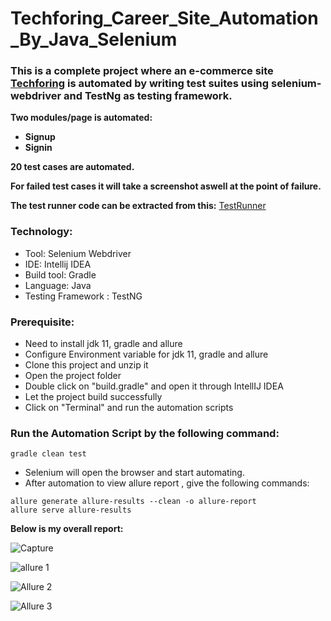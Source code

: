 # Techforing_Career_Site_Automation_By_Java_Selenium
### This is a complete project where an e-commerce site [Techforing](https://career.techforing.com/) is automated by writing test suites using selenium-webdriver and TestNg as testing framework.
**Two modules/page is automated:**
- **Signup** </br>
- **Signin** </br>

**20 test cases are automated.**

**For failed test cases it will take a screenshot aswell at the point of failure.** </br>

**The test runner code can be extracted from this:**
[TestRunner](https://github.com/MD-Mahedi-Hasan/Techforing_Career_Site_Automation_By_Java_Selenium/tree/main/src/test/java/testrunner)</br>
### Technology: </br>
- Tool: Selenium Webdriver
- IDE: Intellij IDEA
- Build tool: Gradle
- Language: Java
- Testing Framework : TestNG

### Prerequisite: </br>
- Need to install jdk 11, gradle and allure
- Configure Environment variable for jdk 11, gradle and allure
- Clone this project and unzip it
- Open the project folder
- Double click on "build.gradle" and open it through IntellIJ IDEA
- Let the project build successfully
- Click on "Terminal" and run the automation scripts

### Run the Automation Script by the following command:
 ```
 gradle clean test 
 ```
- Selenium will open the browser and start automating.
- After automation to view allure report , give the following commands:
 ```
allure generate allure-results --clean -o allure-report
allure serve allure-results
 ```
 **Below is my overall report:** </br>

![Capture](https://github.com/MD-Mahedi-Hasan/Techforing_Career_Site_Automation_By_Java_Selenium/assets/94475321/a08e6884-c8fc-48ac-813e-964468a1cc2e)  </br>

![allure 1](https://github.com/MD-Mahedi-Hasan/Techforing_Career_Site_Automation_By_Java_Selenium/assets/94475321/9a5336f9-e356-4f21-b640-d6a4801f3f03)  </br>

![Allure 2](https://github.com/MD-Mahedi-Hasan/Techforing_Career_Site_Automation_By_Java_Selenium/assets/94475321/44259d98-2866-4b4a-84fa-d9061127d806) </br>

![Allure 3](https://github.com/MD-Mahedi-Hasan/Techforing_Career_Site_Automation_By_Java_Selenium/assets/94475321/8cfca6dc-c4c0-4ea0-a136-f41d3e989112) </br>

